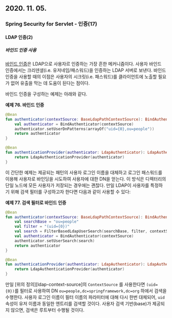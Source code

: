 ## 2020. 11. 05.

### Spring Security for Servlet - 인증(17)

#### LDAP 인증(2)

##### 바인드 인증 사용

[바인드 인증][ldap-bind-operation]은 LDAP으로 사용자르 인증하는 가장 흔한 메커니즘이다. 사용자 바인드 인증에서는 크리덴셜(i.e. 유저네임/패스워드)을 인증하는 LDAP 서버로 보낸다. 바인드 인증을 사용할 때의 이점은 사용자의 시크릿(i.e. 패스워드)를 클라이언트에 노출할 필요가 없어 유출을 막는 데 도움이 된다는 점이다.

바인드 인증을 구성하는 예제는 아래와 같다.

**예제 76. 바인드 인증**

```kotlin
@Bean
fun authenticator(contextSource: BaseLdapPathContextSource): BindAuthenticator {
    val authenticator = BindAuthenticator(contextSource)
    authenticator.setUserDnPatterns(arrayOf("uid={0},ou=people"))
    return authenticator
}

@Bean
fun authenticationProvider(authenticator: LdapAuthenticator): LdapAuthenticationProvider {
    return LdapAuthenticationProvider(authenticator)
}
```

이 간단한 예제는 제공되는 패턴의 사용자 로그인 이름을 대체하고 로그인 패스워드를 이용해 사용자로 바인딩을 시도하여 사용자에 대한 DN을 얻는다. 이 방식은 디렉터리의 단일 노드에 모든 사용자가 저장되는 경우에는 괜찮다. 만일 LDAP이 사용자를 특정하기 위해 검색 필터를 구성하고자 한다면 다음과 같이 사용할 수 있다:

**예제 77. 검색 필터로 바인드 인증**

```kotlin
@Bean
fun authenticator(contextSource: BaseLdapPathContextSource): BindAuthenticator {
    val searchBase = "ou=people"
    val filter = "(uid={0})"
    val search = FilterBasedLdapUserSearch(searchBase, filter, contextSource)
    val authenticator = BindAuthenticator(contextSource)
    authenticator.setUserSearch(search)
    return authenticator
}

@Bean
fun authenticationProvider(authenticator: LdapAuthenticator): LdapAuthenticationProvider {
    return LdapAuthenticationProvider(authenticator)
}
```

만일 [위의 정의][ldap-context-source]의 `ContextSource` 를 사용한다면 `(uid={0})`를 필터로 사용하여 DN `ou=people,dc=springframework,dc=org` 하에서 검색을 수행한다. 사용자 로그인 이름이 필터 이름의 파라미터에 대해 다시 한번 대체되어, `uid` 속성이 유저 이름과 동일한 엔트리를 검색할 것이다. 사용자 검색 기반(base)가 제공되지 않으면, 검색은 루트부터 수행될 것이다.





[ldap-bind-operation]: https://ldap.com/the-ldap-bind-operation/